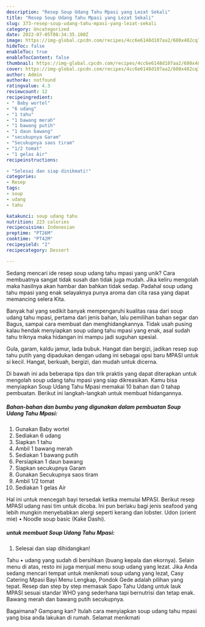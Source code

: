 ```yaml
---
description: "Resep Soup Udang Tahu Mpasi yang Lezat Sekali"
title: "Resep Soup Udang Tahu Mpasi yang Lezat Sekali"
slug: 373-resep-soup-udang-tahu-mpasi-yang-lezat-sekali
category: Uncategorized
date: 2022-07-05T08:34:35.100Z
image: https://img-global.cpcdn.com/recipes/4cc6e6148d107aa2/680x482cq70/soup-udang-tahu-mpasi-foto-resep-utama.jpg
hideToc: false
enableToc: true
enableTocContent: false
thumbnail: https://img-global.cpcdn.com/recipes/4cc6e6148d107aa2/680x482cq70/soup-udang-tahu-mpasi-foto-resep-utama.jpg
cover: https://img-global.cpcdn.com/recipes/4cc6e6148d107aa2/680x482cq70/soup-udang-tahu-mpasi-foto-resep-utama.jpg
author: Admin
authorAv: notfound
ratingvalue: 4.3
reviewcount: 12
recipeingredient:
- " Baby wortel"
- "6 udang"
- "1 tahu"
- "1 bawang merah"
- "1 bawang putih"
- "1 daun bawang"
- "secukupnya Garam"
- "Secukupnya saos tiram"
- "1/2 tomat"
- "1 gelas Air"
recipeinstructions:

- "Selesai dan siap dinikmati!"
categories:
- Resep
tags:
- soup
- udang
- tahu

katakunci: soup udang tahu 
nutrition: 223 calories
recipecuisine: Indonesian
preptime: "PT26M"
cooktime: "PT42M"
recipeyield: "2"
recipecategory: Dessert

---
```





Sedang mencari ide resep soup udang tahu mpasi yang unik? Cara membuatnya sangat tidak susah dan tidak juga mudah. Jika keliru mengolah maka hasilnya akan hambar dan bahkan tidak sedap. Padahal soup udang tahu mpasi yang enak selayaknya punya aroma dan cita rasa yang dapat memancing selera Kita.





Banyak hal yang sedikit banyak mempengaruhi kualitas rasa dari soup udang tahu mpasi, pertama dari jenis bahan, lalu pemilihan bahan segar dan Bagus, sampai cara membuat dan menghidangkannya. Tidak usah pusing kalau hendak menyiapkan soup udang tahu mpasi yang enak,      asal sudah tahu triknya maka hidangan ini mampu jadi suguhan spesial.














Gula, garam, kaldu jamur, lada bubuk. Hangat dan bergizi, jadikan resep sup tahu putih yang dipadukan dengan udang ini sebagai opsi baru MPASI untuk si kecil. Hangat, berkuah, bergizi, dan mudah untuk dicerna.






Di bawah ini ada beberapa tips dan trik praktis yang dapat diterapkan untuk mengolah soup udang tahu mpasi yang siap dikreasikan. Kamu bisa menyiapkan Soup Udang Tahu Mpasi memakai 10 bahan dan 0 tahap pembuatan. Berikut ini langkah-langkah untuk membuat hidangannya.

<!--inarticleads1-->

##### Bahan-bahan dan bumbu yang digunakan dalam pembuatan Soup Udang Tahu Mpasi:

1. Gunakan  Baby wortel
1. Sediakan 6 udang
1. Siapkan 1 tahu
1. Ambil 1 bawang merah
1. Sediakan 1 bawang putih
1. Persiapkan 1 daun bawang
1. Siapkan secukupnya Garam
1. Gunakan Secukupnya saos tiram
1. Ambil 1/2 tomat
1. Sediakan 1 gelas Air


Hal ini untuk mencegah bayi tersedak ketika memulai MPASI. Berikut resep MPASI udang nasi tim untuk dicoba. Ini pun berlaku bagi jenis seafood yang lebih mungkin menyebabkan alergi seperti kerang dan lobster. Udon (orient mie) • Noodle soup basic (Kake Dashi). 

<!--inarticleads2-->

#####  untuk membuat Soup Udang Tahu Mpasi:


1. Selesai dan siap dihidangkan!

Tahu • udang yang sudah di bersihkan (buang kepala dan ekornya). Selain menu di atas, resto ini juga menjual menu soup udang yang lezat. Jika Anda sedang mencari tempat untuk menikmati soup udang yang lezat, Casy Catering Mpasi Bayi Menu Lengkap, Pondok Gede adalah pilihan yang tepat. Resep dan step by step memasak Sapo Tahu Udang untuk lauk MPASI sesuai standar WHO yang sederhana tapi bernutrisi dan tetap enak. Bawang merah dan bawang putih secukupnya. 

Bagaimana? Gampang kan? Itulah cara menyiapkan soup udang tahu mpasi yang bisa anda lakukan di rumah. Selamat menikmati
